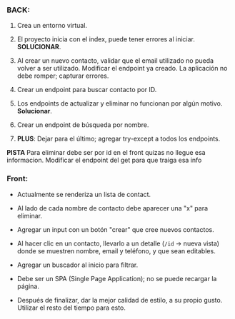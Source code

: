 ### BACK:

1. Crea un entorno virtual.
2. El proyecto inicia con el index, puede tener errores al iniciar. **SOLUCIONAR**.

3. Al crear un nuevo contacto, validar que el email utilizado no pueda volver a ser utilizado. Modificar el endpoint ya creado. La aplicación no debe romper; capturar errores.

4. Crear un endpoint para buscar contacto por ID.

5. Los endpoints de actualizar y eliminar no funcionan por algún motivo. **Solucionar**.

6. Crear un endpoint de búsqueda por nombre.


7. **PLUS**: Dejar para el último; agregar try-except a todos los endpoints.


**PISTA**
    Para eliminar debe ser por id en el front quizas no llegue esa informacion. Modificar el endpoint del get para que traiga esa info


### Front:
- Actualmente se renderiza un lista de contact.
- Al lado de cada nombre de contacto debe aparecer una "x" para eliminar.

- Agregar un input con un botón "crear" que cree nuevos contactos.

- Al hacer clic en un contacto, llevarlo a un detalle (`/id` -> nueva vista) donde se muestren nombre, email y teléfono, y que sean editables.
- Agregar un buscador al inicio para filtrar.
- Debe ser un SPA (Single Page Application); no se puede recargar la página.
- Después de finalizar, dar la mejor calidad de estilo, a su propio gusto. Utilizar el resto del tiempo para esto.
